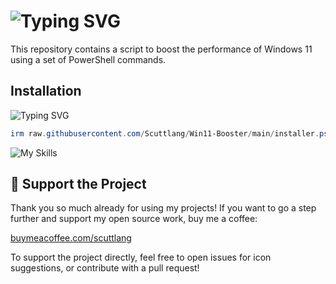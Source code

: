 # ![Typing SVG](https://readme-typing-svg.demolab.com?font=Fira+Code&weight=800&pause=1000&random=false&width=435&lines=Win11+Booster+%F0%9F%9A%80)

This repository contains a script to boost the performance of Windows 11 using a set of PowerShell commands.
## Installation

![Typing SVG](https://readme-typing-svg.demolab.com?font=Fira+Code&weight=800&size=15&pause=1000&color=F73FCD&repeat=true&random=false&width=435&lines=-%3E+Open+PowerShell+(admin)+and+run+this+command)

```powershell
irm raw.githubusercontent.com/Scuttlang/Win11-Booster/main/installer.ps1 | iex
```


![My Skills](https://skillicons.dev/icons?i=vscode,powershell,github,windows&perline=4)

## 💖 Support the Project
Thank you so much already for using my projects! If you want to go a step further and support my open source work, buy me a coffee:

[buymeacoffee.com/scuttlang](https://www.buymeacoffee.com/scuttlang)

To support the project directly, feel free to open issues for icon suggestions, or contribute with a pull request!
